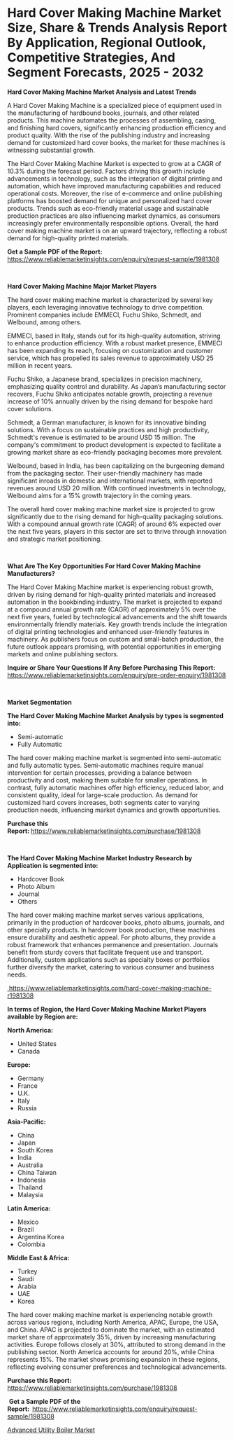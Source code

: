 <p><h1>Hard Cover Making Machine Market Size, Share & Trends Analysis Report By Application, Regional Outlook, Competitive Strategies, And Segment Forecasts, 2025 - 2032</h1></p><p><strong>Hard Cover Making Machine Market Analysis and Latest Trends</strong></p>
<p><p>A Hard Cover Making Machine is a specialized piece of equipment used in the manufacturing of hardbound books, journals, and other related products. This machine automates the processes of assembling, casing, and finishing hard covers, significantly enhancing production efficiency and product quality. With the rise of the publishing industry and increasing demand for customized hard cover books, the market for these machines is witnessing substantial growth.</p><p>The Hard Cover Making Machine Market is expected to grow at a CAGR of 10.3% during the forecast period. Factors driving this growth include advancements in technology, such as the integration of digital printing and automation, which have improved manufacturing capabilities and reduced operational costs. Moreover, the rise of e-commerce and online publishing platforms has boosted demand for unique and personalized hard cover products. Trends such as eco-friendly material usage and sustainable production practices are also influencing market dynamics, as consumers increasingly prefer environmentally responsible options. Overall, the hard cover making machine market is on an upward trajectory, reflecting a robust demand for high-quality printed materials.</p></p>
<p><strong>Get a Sample PDF of the Report:&nbsp;</strong> <a href="https://www.reliablemarketinsights.com/enquiry/request-sample/1981308?utm_campaign=2453&utm_medium=2&utm_source=Github&utm_content=ia&utm_term=20022025&utm_id=hard-cover-making-machine">https://www.reliablemarketinsights.com/enquiry/request-sample/1981308</a></p>
<p>&nbsp;</p>
<p><strong>Hard Cover Making Machine Major Market Players</strong></p>
<p><p>The hard cover making machine market is characterized by several key players, each leveraging innovative technology to drive competition. Prominent companies include EMMECI, Fuchu Shiko, Schmedt, and Welbound, among others.</p><p>EMMECI, based in Italy, stands out for its high-quality automation, striving to enhance production efficiency. With a robust market presence, EMMECI has been expanding its reach, focusing on customization and customer service, which has propelled its sales revenue to approximately USD 25 million in recent years.</p><p>Fuchu Shiko, a Japanese brand, specializes in precision machinery, emphasizing quality control and durability. As Japan’s manufacturing sector recovers, Fuchu Shiko anticipates notable growth, projecting a revenue increase of 10% annually driven by the rising demand for bespoke hard cover solutions.</p><p>Schmedt, a German manufacturer, is known for its innovative binding solutions. With a focus on sustainable practices and high productivity, Schmedt's revenue is estimated to be around USD 15 million. The company's commitment to product development is expected to facilitate a growing market share as eco-friendly packaging becomes more prevalent.</p><p>Welbound, based in India, has been capitalizing on the burgeoning demand from the packaging sector. Their user-friendly machinery has made significant inroads in domestic and international markets, with reported revenues around USD 20 million. With continued investments in technology, Welbound aims for a 15% growth trajectory in the coming years.</p><p>The overall hard cover making machine market size is projected to grow significantly due to the rising demand for high-quality packaging solutions. With a compound annual growth rate (CAGR) of around 6% expected over the next five years, players in this sector are set to thrive through innovation and strategic market positioning.</p></p>
<p>&nbsp;</p>
<p><strong>What Are The Key Opportunities For Hard Cover Making Machine Manufacturers?</strong></p>
<p><p>The Hard Cover Making Machine market is experiencing robust growth, driven by rising demand for high-quality printed materials and increased automation in the bookbinding industry. The market is projected to expand at a compound annual growth rate (CAGR) of approximately 5% over the next five years, fueled by technological advancements and the shift towards environmentally friendly materials. Key growth trends include the integration of digital printing technologies and enhanced user-friendly features in machinery. As publishers focus on custom and small-batch production, the future outlook appears promising, with potential opportunities in emerging markets and online publishing sectors.</p></p>
<p><strong>Inquire or Share Your Questions If Any Before Purchasing This Report:</strong> <a href="https://www.reliablemarketinsights.com/enquiry/pre-order-enquiry/1981308?utm_campaign=2453&utm_medium=2&utm_source=Github&utm_content=ia&utm_term=20022025&utm_id=hard-cover-making-machine">https://www.reliablemarketinsights.com/enquiry/pre-order-enquiry/1981308</a></p>
<p>&nbsp;</p>
<p><strong>Market Segmentation</strong></p>
<p><strong>The Hard Cover Making Machine Market Analysis by types is segmented into:</strong></p>
<p><ul><li>Semi-automatic</li><li>Fully Automatic</li></ul></p>
<p><p>The hard cover making machine market is segmented into semi-automatic and fully automatic types. Semi-automatic machines require manual intervention for certain processes, providing a balance between productivity and cost, making them suitable for smaller operations. In contrast, fully automatic machines offer high efficiency, reduced labor, and consistent quality, ideal for large-scale production. As demand for customized hard covers increases, both segments cater to varying production needs, influencing market dynamics and growth opportunities.</p></p>
<p><strong>Purchase this Report:&nbsp;</strong><a href="https://www.reliablemarketinsights.com/purchase/1981308?utm_campaign=2453&utm_medium=2&utm_source=Github&utm_content=ia&utm_term=20022025&utm_id=hard-cover-making-machine">https://www.reliablemarketinsights.com/purchase/1981308</a></p>
<p>&nbsp;</p>
<p><strong>The Hard Cover Making Machine Market Industry Research by Application is segmented into:</strong></p>
<p><ul><li>Hardcover Book</li><li>Photo Album</li><li>Journal</li><li>Others</li></ul></p>
<p><p>The hard cover making machine market serves various applications, primarily in the production of hardcover books, photo albums, journals, and other specialty products. In hardcover book production, these machines ensure durability and aesthetic appeal. For photo albums, they provide a robust framework that enhances permanence and presentation. Journals benefit from sturdy covers that facilitate frequent use and transport. Additionally, custom applications such as specialty boxes or portfolios further diversify the market, catering to various consumer and business needs.</p></p>
<p><a href="https://www.reliablemarketinsights.com/hard-cover-making-machine-r1981308?utm_campaign=2453&utm_medium=2&utm_source=Github&utm_content=ia&utm_term=20022025&utm_id=hard-cover-making-machine">&nbsp;https://www.reliablemarketinsights.com/hard-cover-making-machine-r1981308</a></p>
<p><strong>In terms of Region, the Hard Cover Making Machine Market Players available by Region are:</strong></p>
<p>
    <p> <strong> North America: </strong>
        <ul>
            <li>United States</li>
            <li>Canada</li>
        </ul>
        </p> 
    <p> <strong> Europe: </strong>
        <ul>
            <li>Germany</li>
            <li>France</li>
            <li>U.K.</li>
            <li>Italy</li>
            <li>Russia</li>
        </ul>
        </p> 
    <p> <strong> Asia-Pacific: </strong>
        <ul>
            <li>China</li>
            <li>Japan</li>
            <li>South Korea</li>
            <li>India</li>
            <li>Australia</li>
            <li>China Taiwan</li>
            <li>Indonesia</li>
            <li>Thailand</li>
            <li>Malaysia</li>
        </ul>
        </p> 
    <p> <strong> Latin America: </strong>
        <ul>
            <li>Mexico</li>
            <li>Brazil</li>
            <li>Argentina Korea</li>
            <li>Colombia</li>
        </ul>
        </p> 
    <p> <strong> Middle East & Africa: </strong>
        <ul>
            <li>Turkey</li>
            <li>Saudi</li>
            <li>Arabia</li>
            <li>UAE</li>
            <li>Korea</li>
        </ul>
    </p>
    </p>
<p><p>The hard cover making machine market is experiencing notable growth across various regions, including North America, APAC, Europe, the USA, and China. APAC is projected to dominate the market, with an estimated market share of approximately 35%, driven by increasing manufacturing activities. Europe follows closely at 30%, attributed to strong demand in the publishing sector. North America accounts for around 20%, while China represents 15%. The market shows promising expansion in these regions, reflecting evolving consumer preferences and technological advancements.</p></p>
<p><strong>Purchase this Report: </strong><a href="https://www.reliablemarketinsights.com/purchase/1981308?utm_campaign=2453&utm_medium=2&utm_source=Github&utm_content=ia&utm_term=20022025&utm_id=hard-cover-making-machine">https://www.reliablemarketinsights.com/purchase/1981308</a></p>
<p>&nbsp;<strong>Get a Sample PDF of the Report:&nbsp;&nbsp;</strong><a href="https://www.reliablemarketinsights.com/enquiry/request-sample/1981308?utm_campaign=2453&utm_medium=2&utm_source=Github&utm_content=ia&utm_term=20022025&utm_id=hard-cover-making-machine">https://www.reliablemarketinsights.com/enquiry/request-sample/1981308</a></p>
<p><strong></strong></p>
<p><p><a href="https://github.com/sungbruington660/Market-Research-Report-List-1/blob/main/advanced-utility-boiler-market.md?utm_campaign=2453&utm_medium=2&utm_source=Github&utm_content=ia&utm_term=20022025&utm_id=hard-cover-making-machine">Advanced Utility Boiler Market</a></p></p>